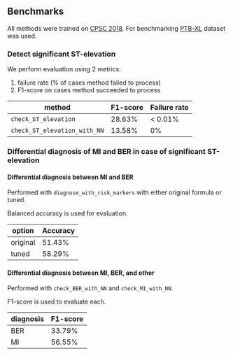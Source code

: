 ## Benchmarks
    
All methods were trained on [CPSC 2018](http://2018.icbeb.org/Challenge.html). For benchmarking [PTB-XL](https://physionet.org/content/ptb-xl/1.0.1/) dataset was used.

### Detect significant ST-elevation
We perform evaluation using 2 metrics:
1. failure rate (% of cases method failed to process)
2. F1-score on cases method succeeded to process

| method | F1-score  | Failure rate |
| --- | --- | --- |
| `check_ST_elevation`  | 28.63%  | < 0.01%  |
| `check_ST_elevation_with_NN`  | 13.58%  | 0%  |

### Differential diagnosis of MI and BER in case of significant ST-elevation

#### Differential diagnosis between MI and BER
Performed with `diagnose_with_risk_markers` with either original formula or tuned.

Balanced accuracy is used for evaluation.

| option | Accuracy  |
| --- | --- |
| original  | 51.43%  |
| tuned  | 58.29%  |

#### Differential diagnosis between MI, BER, and other
Performed with `check_BER_with_NN` and `check_MI_with_NN`.

F1-score is used to evaluate each.

| diagnosis | F1-score  |
| --- | --- |
| BER  | 33.79%  |
| MI  | 56.55%  |
